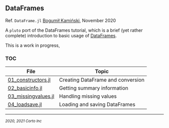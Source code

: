 ## DataFrames

  Ref. `DataFrame.jl` [Bogumił Kamiński](http://bogumilkaminski.pl/about/), November 2020

  A `pluto` port of the DataFrames tutorial, which is a brief (yet rather complete) introduction to basic usage of [DataFrames](https://github.com/JuliaData/DataFrames.jl).

  This is a work in progress,

### TOC

| File                                                                                                              | Topic                             |
|-------------------------------------------------------------------------------------------------------------------|-----------------------------------|
| [01_constructors.jl](https://github.com/pascal-p/julia-notebooks/blob/main/06-DataFrames/01_constructors.jl)   | Creating DataFrame and conversion |
| [02_basicinfo.jl](https://github.com/pascal-p/julia-notebooks/blob/main/06-DataFrames/02_basicinfo.jl)         | Getting summary information       |
| [03_missingvalues.jl](https://github.com/pascal-p/julia-notebooks/blob/main/06-DataFrames/03_missingvalues.jl) | Handling missing values           |
| [04_loadsave.jl]()           | Loading and saving DataFrames     |



<!--
| [05_columns.jl]()             | Working with columns of DataFrame |
| [06_rows.jl]()                   | Working with row of DataFrame     |
| [07_factors.jl]()             | Working with categorical data     |
| [08_joins.jl]()                 | Joining DataFrames                |
| [09_reshaping.jl]()         | Reshaping DataFrames              |
| [10_transforms.jl]()       | Transforming DataFrames           |
| [11_performance.jl]()     | Performance tips                  |
| [12_pitfalls.jl]()           | Possible pitfalls                 |
| [13_extras.jl]()               | Additional interesting packages   |

-->


<hr />
<p><sub><em>2020, 2021 Corto Inc</sub></em></p>

